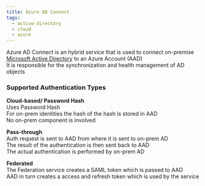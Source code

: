 ```yaml
---
title: Azure AD Connect
tags:
  - active-directory
  - cloud
  - azure
---
```


Azure AD Connect is an hybrid service that is used to connect on-premise [Microsoft Active Directory](../../../../Operating%20System/Windows/Microsoft%20Active%20Directory/Microsoft%20Active%20Directory.md) to an Azure Account (AAD)  
It is responsible for the synchronization and health management of AD objects

### Supported Authentication Types

**Cloud-based/ Password Hash**  
Uses Password Hash  
For on-prem identities the hash of the hash is stored in AAD  
No on-prem component is involved

**Pass-through**  
Auth request is sent to AAD from where it is sent to on-prem AD  
The result of the authentication is then sent back to AAD  
The actual authentication is performed by on-prem AD

**Federated**    
The Federation service creates a SAML token which is passed to AAD  
AAD in turn creates a access and refresh token which is used by the service
